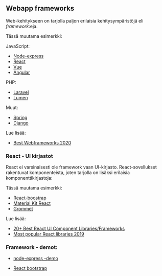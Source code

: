 ## Webapp frameworks

Web-kehitykseen on tarjolla paljon erilaisia kehitysympäristöjä eli *framework*:eja.

Tässä muutama esimerkki:

JavaScript:
- [Node-express]()
- [React]()
- [Vue]()
- [Angular]()

PHP:
- [Laravel]()
- [Lumen]()

Muut:
- [Spring]()
- [Django]()

Lue lisää:
- [Best Webframeworks 2020](https://medium.com/front-end-weekly/10-most-popular-web-frameworks-in-2020-167b9103e08a)

### React - UI kirjastot

React ei varsinaisesti ole framework vaan UI-kirjasto. React-sovellukset rakentuvat komponenteista, joten tarjolla on lisäksi erilaisia komponenttikirjastoja:

Tässä muutama esimerkki:
- [React-boostrap]()
- [Material Kit React]()
- [Grommet]()

Lue lisää:
- [20+ Best React UI Component Libraries/Frameworks](https://www.codeinwp.com/blog/react-ui-component-libraries-frameworks/)
- [Most popular React libraries 2019](https://x-team.com/blog/8-best-and-most-popular-react-libraries-in-2019/)

### Framework - demot:
- [node-express -demo](./node-express.html)

- [React bootstrap](../react/react-boostrap)